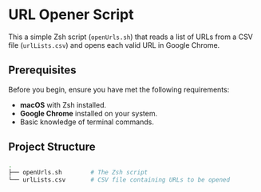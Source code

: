 # URL Opener Script

This a simple Zsh script (`openUrls.sh`) that reads a list of URLs from a CSV file (`urlLists.csv`) and opens each valid URL in Google Chrome.

## Prerequisites

Before you begin, ensure you have met the following requirements:

- **macOS** with Zsh installed.
- **Google Chrome** installed on your system.
- Basic knowledge of terminal commands.

## Project Structure

```bash
.
├── openUrls.sh        # The Zsh script
└── urlLists.csv       # CSV file containing URLs to be opened
